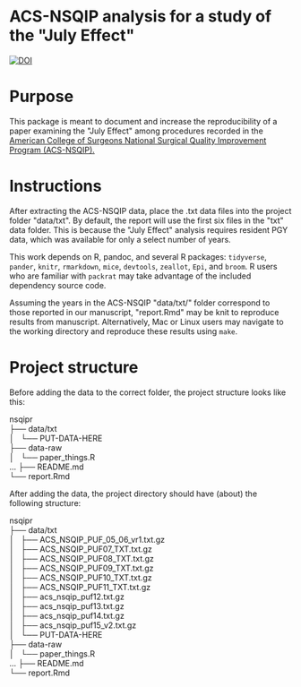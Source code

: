 # ACS-NSQIP analysis for a study of the "July Effect"

[![DOI](https://zenodo.org/badge/117899615.svg)](https://zenodo.org/badge/latestdoi/117899615)

# Purpose

This package is meant to document and increase the reproducibility of a paper examining the "July Effect" among procedures recorded in the [American College of Surgeons National Surgical Quality Improvement Program (ACS-NSQIP).](https://www.facs.org/quality-programs/acs-nsqip)

# Instructions

After extracting the ACS-NSQIP data, place the .txt data files into the project folder "data/txt". By default, the report will use the first six files in the "txt" data folder. This is because the "July Effect" analysis requires resident PGY data, which was available for only a select number of years.

This work depends on R, pandoc, and several R packages: `tidyverse`, `pander`, `knitr`, `rmarkdown`, `mice`, `devtools`, `zeallot`, `Epi`, and `broom`. R users who are familiar with `packrat` may take advantage of the included dependency source code.   

Assuming the years in the ACS-NSQIP "data/txt/" folder correspond to those reported in our manuscript, "report.Rmd" may be knit to reproduce results from manuscript. Alternatively, Mac or Linux users may navigate to the working directory and reproduce these results using `make`. 


# Project structure

Before adding the data to the correct folder, the project structure looks like this:

nsqipr    
├── data/txt  
│       └── PUT-DATA-HERE   
├── data-raw   
│   └── paper_things.R   
...
├── README.md   
└── report.Rmd   


After adding the data, the project directory should have (about) the following structure:

nsqipr   
├── data/txt    
│       ├── ACS_NSQIP_PUF_05_06_vr1.txt.gz    
│       ├── ACS_NSQIP_PUF07_TXT.txt.gz    
│       ├── ACS_NSQIP_PUF08_TXT.txt.gz    
│       ├── ACS_NSQIP_PUF09_TXT.txt.gz    
│       ├── ACS_NSQIP_PUF10_TXT.txt.gz    
│       ├── ACS_NSQIP_PUF11_TXT.txt.gz    
│       ├── acs_nsqip_puf12.txt.gz    
│       ├── acs_nsqip_puf13.txt.gz    
│       ├── acs_nsqip_puf14.txt.gz    
│       ├── acs_nsqip_puf15_v2.txt.gz    
│       └── PUT-DATA-HERE    
├── data-raw    
│   └── paper_things.R    
...
├── README.md    
└── report.Rmd    






